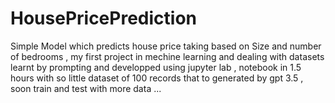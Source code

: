# HousePricePrediction
Simple Model which predicts house price taking based on Size and  number of bedrooms , my first project in mechine learning and dealing with datasets learnt by prompting and developped using jupyter lab , notebook in 1.5 hours with so little dataset of 100 records that to generated by gpt 3.5 , soon train and test with more data ...
